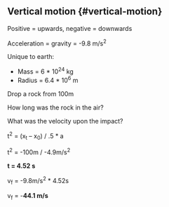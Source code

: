 ## Vertical motion {#vertical-motion}

Positive = upwards, negative = downwards

Acceleration = gravity = -9.8 m/s<sup>2</sup>

Unique to earth:

*   Mass = 6 * 10<sup>24</sup> kg
*   Radius = 6.4 * 10<sup>6</sup> m

Drop a rock from 100m

How long was the rock in the air?

What was the velocity upon the impact?

t<sup>2</sup> = (x<sub>t</sub> – x<sub>0</sub>) / .5 * a

t<sup>2</sup> = -100m / -4.9m/s<sup>2</sup>

**t = 4.52 s**

v<sub>f</sub> = -9.8m/s<sup>2</sup> * 4.52s

v<sub>f</sub> = -**44.1 m/s**